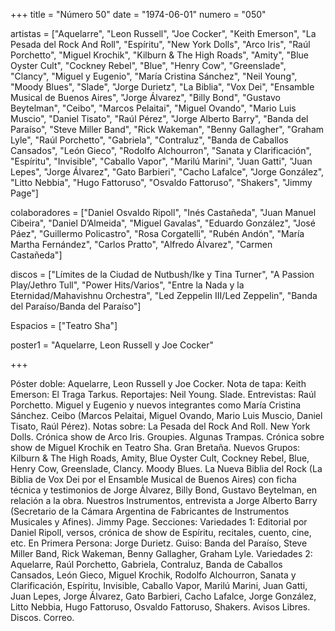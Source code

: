 +++
title = "Número 50"
date = "1974-06-01"
numero = "050"

artistas = ["Aquelarre", "Leon Russell", "Joe Cocker", "Keith Emerson", "La Pesada del Rock And Roll", "Espíritu", "New York Dolls", "Arco Iris", "Raúl Porchetto", "Miguel Krochik", "Kilburn & The High Roads", "Amity", "Blue Oyster Cult", "Cockney Rebel", "Blue", "Henry Cow", "Greenslade", "Clancy", "Miguel y Eugenio", "María Cristina Sánchez", "Neil Young", "Moody Blues", "Slade", "Jorge Durietz", "La Biblia", "Vox Dei", "Ensamble Musical de Buenos Aires", "Jorge Álvarez", "Billy Bond", "Gustavo Beytelman", "Ceibo", "Marcos Pelaitai", "Miguel Ovando", "Mario Luis Muscio", "Daniel Tisato", "Raúl Pérez", "Jorge Alberto Barry", "Banda del Paraíso", "Steve Miller Band", "Rick Wakeman", "Benny Gallagher", "Graham Lyle", "Raúl Porchetto", "Gabriela", "Contraluz", "Banda de Caballos Cansados", "León Gieco", "Rodolfo Alchourron", "Sanata y Clarificación", "Espíritu", "Invisible", "Caballo Vapor", "Marilú Marini", "Juan Gatti", "Juan Lepes", "Jorge Álvarez", "Gato Barbieri", "Cacho Lafalce", "Jorge González", "Litto Nebbia", "Hugo Fattoruso", "Osvaldo Fattoruso", "Shakers", "Jimmy Page"]

colaboradores = ["Daniel Osvaldo Ripoll", "Inés Castañeda", "Juan Manuel Cibeira", "Daniel D’Almeida", "Miguel Gavalas", "Eduardo González", "José Páez", "Guillermo Policastro", "Rosa Corgatelli", "Rubén Andón", "María Martha Fernández", "Carlos Pratto", "Alfredo Álvarez", "Carmen Castañeda"]

discos = ["Límites de la Ciudad de Nutbush/Ike y Tina Turner", "A Passion Play/Jethro Tull", "Power Hits/Varios", "Entre la Nada y la Eternidad/Mahavishnu Orchestra", "Led Zeppelin III/Led Zeppelin", "Banda del Paraíso/Banda del Paraíso"]

Espacios = ["Teatro Sha"]

poster1 = "Aquelarre, Leon Russell y Joe Cocker"

+++

Póster doble: Aquelarre, Leon Russell y Joe Cocker. 
Nota de tapa: 
Keith Emerson: El Traga Tarkus. 
Reportajes:
Neil Young. Slade. 
Entrevistas:
Raúl Porchetto. Miguel y Eugenio y nuevos integrantes como María Cristina Sánchez. Ceibo (Marcos Pelaitai, Miguel Ovando, Mario Luis Muscio, Daniel Tisato, Raúl Pérez).
Notas sobre:
La Pesada del Rock And Roll. 
New York Dolls. 
Crónica show de Arco Iris. 
Groupies. Algunas Trampas. 
Crónica sobre show de Miguel Krochik en Teatro Sha. 
Gran Bretaña. Nuevos Grupos: Kilburn & The High Roads, Amity, Blue Oyster Cult, Cockney Rebel, Blue, Henry Cow, Greenslade, Clancy. 
Moody Blues. 
La Nueva Biblia del Rock (La Biblia de Vox Dei por el Ensamble Musical de Buenos Aires) con ficha técnica y testimonios de Jorge Álvarez, Billy Bond, Gustavo Beytelman, en relación a la obra. 
Nuestros Instrumentos, entrevista a Jorge Alberto Barry (Secretario de la Cámara Argentina de Fabricantes de Instrumentos Musicales y Afines). 
Jimmy Page.
Secciones:
Variedades 1: Editorial por Daniel Ripoll, versos, crónica de show de Espíritu, recitales, cuento, cine, etc. 
En Primera Persona: Jorge Durietz.
Guiso: Banda del Paraíso, Steve Miller Band, Rick Wakeman, Benny Gallagher, Graham Lyle. 
Variedades 2: Aquelarre, Raúl Porchetto, Gabriela, Contraluz, Banda de Caballos Cansados, León Gieco, Miguel Krochik, Rodolfo Alchourron, Sanata y Clarificación, Espíritu, Invisible, Caballo Vapor, Marilú Marini, Juan Gatti, Juan Lepes, Jorge Álvarez, Gato Barbieri, Cacho Lafalce, Jorge González, Litto Nebbia, Hugo Fattoruso, Osvaldo Fattoruso, Shakers. 
Avisos Libres. Discos. Correo.
